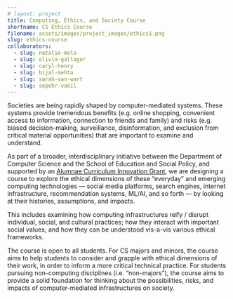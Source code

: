 ```yaml
---
# layout: project
title: Computing, Ethics, and Society Course
shortname: CS Ethics Course
filename: assets/images/project_images/ethics1.png
slug: ethics-course
collaborators:
  - slug: natalie-melo
  - slug: olivia-gallager
  - slug: caryl-henry
  - slug: bijal-mehta
  - slug: sarah-van-wart
  - slug: sepehr-vakil
---
```



Societies are being rapidly shaped by computer-mediated systems. These systems provide tremendous benefits (e.g. online shopping, convenient access to information, connection to friends and family) and risks (e.g. biased decision-making, surveillance, disinformation, and exclusion from critical material opportunities) that are important to examine and understand.

As part of a broader, interdisciplinary initiative between the Department of Computer Science and the School of Education and Social Policy, and supported by an <a href="https://www.northwestern.edu/provost/faculty-honors/alumnae-curriculum-award/" target="_blank">Alumnae Curriculum Innovation Grant</a>, we are designing a course to explore the ethical dimensions of these “everyday” and emerging computing technologies — social media platforms, search engines, internet infrastructure, recommendation systems, ML/AI, and so forth — by looking at their histories, assumptions, and impacts. 

This includes examining how computing infrastructures reify / disrupt individual, social, and cultural practices; how they interact with important social values; and how they can be understood vis-a-vis various ethical frameworks.

The course is open to all students. For CS majors and minors, the course aims to help students to consider and grapple with ethical dimensions of their work, in order to inform a more critical technical practice. For students pursuing non-computing disciplines (i.e. “non-majors”), the course aims to provide a solid foundation for thinking about the possibilities, risks, and impacts of computer-mediated infrastructures on society. 

